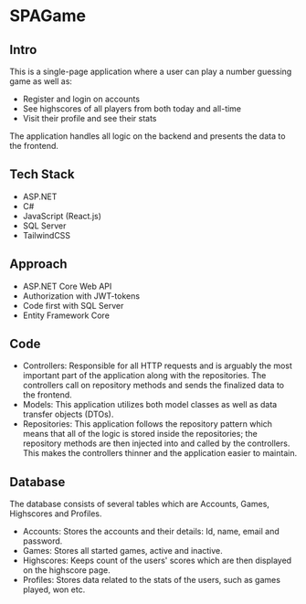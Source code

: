 # SPAGame

## Intro

This is a single-page application where a user can play a number guessing game as well as:
- Register and login on accounts
- See highscores of all players from both today and all-time
- Visit their profile and see their stats

The application handles all logic on the backend and presents the data to the frontend.

## Tech Stack

- ASP.NET
- C#
- JavaScript (React.js)
- SQL Server
- TailwindCSS

## Approach

- ASP.NET Core Web API
- Authorization with JWT-tokens
- Code first with SQL Server
- Entity Framework Core

## Code

- Controllers: Responsible for all HTTP requests and is arguably the most important part of the application along with the repositories. The controllers call on repository methods and sends the finalized data to the frontend.
- Models: This application utilizes both model classes as well as data transfer objects (DTOs).
- Repositories: This application follows the repository pattern which means that all of the logic is stored inside the repositories; the repository methods are then injected into and called by the controllers. This makes the controllers thinner and the application easier to maintain.

## Database

The database consists of several tables which are Accounts, Games, Highscores and Profiles.

- Accounts: Stores the accounts and their details: Id, name, email and password.
- Games: Stores all started games, active and inactive.
- Highscores: Keeps count of the users' scores which are then displayed on the highscore page.
- Profiles: Stores data related to the stats of the users, such as games played, won etc.